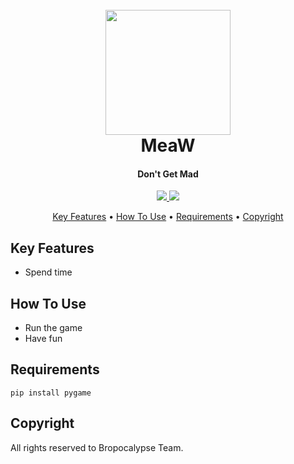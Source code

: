 
<h1 align="center">
  <br>
  <img src="https://w7.pngwing.com/pngs/721/863/png-transparent-video-game-game-boy-retrogaming-game-controller-video-games-game-electronics-retro.png" width="200">
  <br>
  MeaW
  <br>
</h1>

<h4 align="center">Don't Get Mad </h4>

<p align="center">
  <a href="">
    <img src="https://img.shields.io/badge/os-windows-blue.svg?maxAge=2592000&amp;style=flat"
         >
  </a>
  <a href=""><img src="https://img.shields.io/badge/version-1.0-red.svg?maxAge=2592000&amp;style=flat"></a>
</p>

<p align="center">
  <a href="#key-features">Key Features</a> •
  <a href="#how-to-use">How To Use</a> •
  <a href="#Requirements">Requirements</a> •
  <a href="#Copyright">Copyright</a>
</p>


## Key Features

* Spend time

## How To Use

- Run the game
- Have fun

## Requirements

`pip install pygame`

## Copyright

All rights reserved to Bropocalypse Team.
